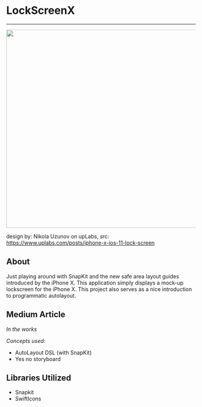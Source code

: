 # LockScreenX
------------------------------------------------------

<img src="LockScreenX/Resources/preview.png" width="525"/>

design by: Nikola Uzunov on upLabs, src: https://www.uplabs.com/posts/iphone-x-ios-11-lock-screen

About
---------------------------------------
Just playing around with SnapKit and the new safe area layout guides introduced by the iPhone X.
This application simply displays a mock-up lockscreen for the iPhone X. This project also serves as a nice introduction to programmatic autolayout.

Medium Article
---------------------------------------
*In the works*


_Concepts used:_
- AutoLayout DSL (with SnapKit)
- Yes no storyboard 

Libraries Utilized
----------------------------------------------
- Snapkit
- SwiftIcons




